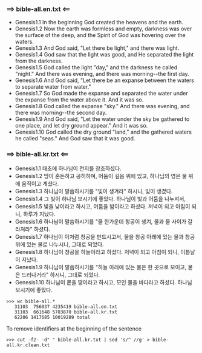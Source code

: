 ### ==> bible-all.en.txt <==
* Genesis1.1  In the beginning God created the heavens and the earth.
* Genesis1.2  Now the earth was formless and empty, darkness was over the surface of the deep, and the Spirit of God was hovering over the waters.
* Genesis1.3  And God said, "Let there be light," and there was light.
* Genesis1.4  God saw that the light was good, and He separated the light from the darkness.
* Genesis1.5  God called the light "day," and the darkness he called "night." And there was evening, and there was morning--the first day.
* Genesis1.6  And God said, "Let there be an expanse between the waters to separate water from water."
* Genesis1.7  So God made the expanse and separated the water under the expanse from the water above it. And it was so.
* Genesis1.8  God called the expanse "sky." And there was evening, and there was morning--the second day.
* Genesis1.9  And God said, "Let the water under the sky be gathered to one place, and let dry ground appear." And it was so.
* Genesis1.10  God called the dry ground "land," and the gathered waters he called "seas." And God saw that it was good.

### ==> bible-all.kr.txt <==
* Genesis1.1  태초에 하나님이 천지를 창조하셨다.
* Genesis1.2  땅이 혼돈하고 공허하며, 어둠이 깊음 위에 있고, 하나님의 영은 물 위에 움직이고 계셨다.
* Genesis1.3  하나님이 말씀하시기를 "빛이 생겨라" 하시니, 빛이 생겼다.
* Genesis1.4  그 빛이 하나님 보시기에 좋았다. 하나님이 빛과 어둠을 나누셔서,
* Genesis1.5  빛을 낮이라고 하시고, 어둠을 밤이라고 하셨다. 저녁이 되고 아침이 되니, 하루가 지났다.
* Genesis1.6  하나님이 말씀하시기를 "물 한가운데 창공이 생겨, 물과 물 사이가 갈라져라" 하셨다.
* Genesis1.7  하나님이 이처럼 창공을 만드시고서, 물을 창공 아래에 있는 물과 창공 위에 있는 물로 나누시니, 그대로 되었다.
* Genesis1.8  하나님이 창공을 하늘이라고 하셨다. 저녁이 되고 아침이 되니, 이튿날이 지났다.
* Genesis1.9  하나님이 말씀하시기를 "하늘 아래에 있는 물은 한 곳으로 모이고, 뭍은 드러나거라" 하시니, 그대로 되었다.
* Genesis1.10  하나님이 뭍을 땅이라고 하시고, 모인 물을 바다라고 하셨다. 하나님 보시기에 좋았다.


```
>>> wc bible-all.*
   31103  756037 4235419 bible-all.en.txt
   31103  661648 5783870 bible-all.kr.txt
   62206 1417685 10019289 total
```

To remove identifiers at the beginning of the sentence
```
>>> cut -f2- -d" " bible-all.kr.txt | sed 's/^ //g' > bible-all.kr.clean.txt
```
